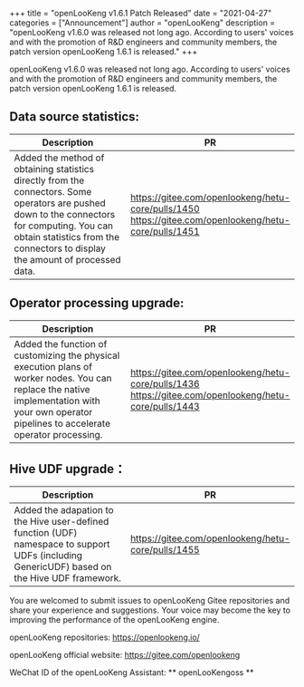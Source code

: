 +++
title = "openLooKeng v1.6.1 Patch Released"
date = "2021-04-27"
categories = ["Announcement"]
author = "openLooKeng"
description = "openLooKeng v1.6.0 was released not long ago. According to users' voices and with the promotion of R&D engineers and community members, the patch version openLooKeng 1.6.1 is released."
+++
 

openLooKeng v1.6.0 was released not long ago. According to users' voices and with the promotion of R&D engineers and community members, the patch version openLooKeng 1.6.1 is released.


## Data source statistics:

|  Description   | PR  |
|  ----  | ----  |
| Added the method of obtaining statistics directly from the connectors. Some operators are pushed down to the connectors for computing. You can obtain statistics from the connectors to display the amount of processed data.   | https://gitee.com/openlookeng/hetu-core/pulls/1450    https://gitee.com/openlookeng/hetu-core/pulls/1451 |

 


## Operator processing upgrade:

|  Description   | PR  |
|  ----  | ----  |
| Added the function of customizing the physical execution plans of worker nodes. You can replace the native implementation with your own operator pipelines to accelerate operator processing.  | https://gitee.com/openlookeng/hetu-core/pulls/1436  <br>  https://gitee.com/openlookeng/hetu-core/pulls/1443  |

 

## Hive UDF upgrade：

|  Description   | PR  |
|  ----  | ----  |
| Added the adapation to the Hive user-defined function (UDF) namespace to support UDFs (including GenericUDF) based on the Hive UDF framework.  | https://gitee.com/openlookeng/hetu-core/pulls/1455  |

 



You are welcomed to submit issues to openLooKeng Gitee repositories and share your experience and suggestions. Your voice may become the key to improving the performance of the openLooKeng engine.

openLooKeng repositories:
<https://openlookeng.io/>

openLooKeng official website: 
<https://gitee.com/openlookeng>

 
WeChat ID of the openLooKeng Assistant: ** openLooKengoss **


<style>
   table td{
     width:50%
   }
  </style>
